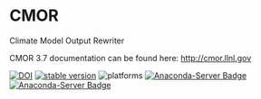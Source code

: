 # CMOR
Climate Model Output Rewriter

CMOR 3.7 documentation can be found here: http://cmor.llnl.gov




[![DOI](https://zenodo.org/badge/DOI/10.5281/zenodo.7379080.svg)](https://doi.org/10.5281/zenodo.7379080)
[![stable version](https://img.shields.io/github/v/release/pcmdi/cmor.svg)](https://github.com/PCMDI/cmor/releases/latest)
![platforms](https://anaconda.org/pcmdi/cmor/badges/platforms.svg)
[![Anaconda-Server Badge](https://anaconda.org/pcmdi/cmor/badges/version.svg)](https://conda.anaconda.org/pcmdi)
[![Anaconda-Server Badge](https://anaconda.org/pcmdi/cmor/badges/downloads.svg)](https://anaconda.org/pcmdi)
